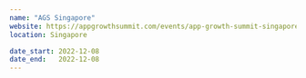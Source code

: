 ```yaml
---
name: "AGS Singapore"
website: https://appgrowthsummit.com/events/app-growth-summit-singapore-2022/
location: Singapore

date_start: 2022-12-08
date_end:   2022-12-08
---
```

